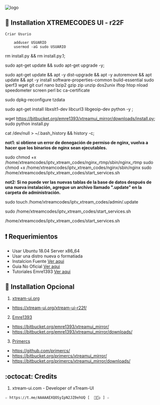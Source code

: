 ﻿![logo](https://github.com/AAAAAEXQOSyIpN2JZ0ehUQ/IPTV/blob/master/Imagenes/xtreamui-R22F.jpg)

## :book: Installation XTREMECODES UI - r22F

```
Criar Usurio

    adduser USUARIO
    usermod -aG sudo USUARIO
```
rm install.py && rm install.py.1;

sudo apt-get update && sudo apt-get upgrade -y;

sudo apt-get update && apt -y dist-upgrade && apt -y autoremove && apt update && apt -y install software-properties-common build-essential sudo iperf3 wget git curl nano bzip2 gzip zip unzip dos2unix iftop htop nload speedometer screen perl bc ca-certificate

sudo dpkg-reconfigure tzdata

sudo apt-get install libxslt1-dev libcurl3 libgeoip-dev python -y ;

wget https://bitbucket.org/emre1393/xtreamui_mirror/downloads/install.py; sudo python install.py

cat /dev/null > ~/.bash_history && history -c;

**not1: si obtiene un error de denegación de permiso de nginx, vuelva a hacer que los binarios de nginx sean ejecutables.**

sudo chmod +x /home/xtreamcodes/iptv_xtream_codes/nginx_rtmp/sbin/nginx_rtmp
sudo chmod +x /home/xtreamcodes/iptv_xtream_codes/nginx/sbin/nginx
sudo /home/xtreamcodes/iptv_xtream_codes/start_services.sh

**not2: Si no puede ver las nuevas tablas de la base de datos después de una nueva instalación, agregue un archivo llamado ".update" en la carpeta de administración.**

sudo touch /home/xtreamcodes/iptv_xtream_codes/admin/.update

sudo /home/xtreamcodes/iptv_xtream_codes/start_services.sh

/home/xtreamcodes/iptv_xtream_codes/start_services.sh

## :heavy_exclamation_mark: Requerimientos
* Usar Ubuntu 18.04 Server x86_64
* Usar una distro nueva o formatiada
* Instalcion Fuente [Ver aqui](https://lofertech.com/xtream-ui-installation)
* Guia No Oficial [Ver aqui](https://xtream-ui.org/xtream-ui-r22f)
* Tutoriales Emre1393 [Ver aqui](https://www.youtube.com/playlist?list=PLJB51brdC_w7dTDxi1MPqiuk3JH5U2ekn)

## :book: Installation Opcional
1. [xtream-ui.org](https://github.com/xtream-ui-org/xtream-ui-install)
* https://xtream-ui.org/xtream-ui-r22f/
2. [Emre1393](https://bitbucket.org/emre1393/xtreamui_mirror/src/master)
* https://bitbucket.org/emre1393/xtreamui_mirror/
* https://bitbucket.org/emre1393/xtreamui_mirror/downloads/
3. [Primercs](https://bitbucket.org/primercs/xtreamui_mirror/src/master)
* https://github.com/primercs/
* https://bitbucket.org/primercs/xtreamui_mirror/
* https://bitbucket.org/primercs/xtreamui_mirror/downloads/

## :octocat: Credits
1. xtream-ui.com - Developer of xTream-UI
```
☆ https://t.me/AAAAAEXQOSyIpN2JZ0ehUQ [  ⃘⃤꙰✰ ] ☆
```
